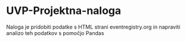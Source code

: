 # UVP-Projektna-naloga
Naloga je pridobiti podatke s HTML strani eventregistry.org in napraviti analizo teh podatkov s pomočjo Pandas
